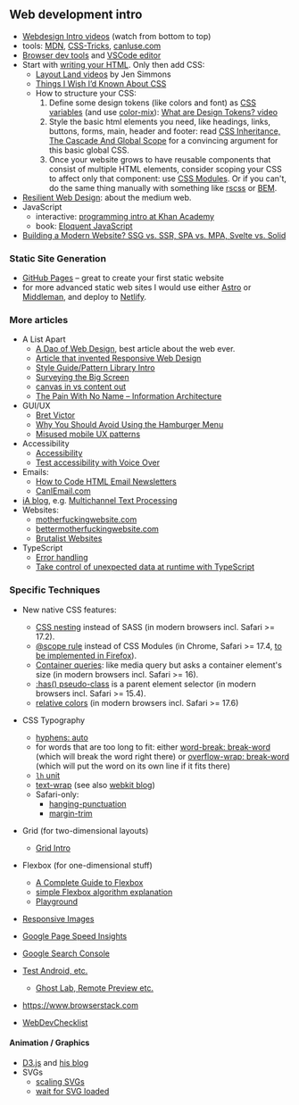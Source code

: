 ## Web development intro

- [Webdesign Intro videos](http://www.dontfeartheinternet.com) (watch from bottom to top)
- tools: [MDN](https://developer.mozilla.org), [CSS-Tricks](https://css-tricks.com
), [canIuse.com](http://caniuse.com)
- [Browser dev tools](https://developer.mozilla.org/en-US/docs/Learn/Common_questions/What_are_browser_developer_tools) and [VSCode editor](https://code.visualstudio.com/)
- Start with [writing your HTML](https://htmlforpeople.com). Only then add CSS:
  - [Layout Land videos](https://www.youtube.com/channel/UC7TizprGknbDalbHplROtag) by Jen Simmons
  - [Things I Wish I’d Known About CSS](https://cssfordesigners.com/articles/things-i-wish-id-known-about-css)
  - How to structure your CSS:
    1. Define some design tokens (like colors and font) as [CSS variables](https://developer.mozilla.org/en-US/docs/Web/CSS/Using_CSS_custom_properties) (and use [color-mix](https://developer.mozilla.org/en-US/docs/Web/CSS/color_value/color-mix)): [What are Design Tokens? video](https://www.youtube.com/watch?v=wtTstdiBuUk)
    2. Style the basic html elements you need, like headings, links, buttons, forms, main, header and footer: read [CSS Inheritance, The Cascade And Global Scope](https://www.smashingmagazine.com/2016/11/css-inheritance-cascade-global-scope-new-old-worst-best-friends/) for a convincing argument for this basic global CSS.
    3. Once your website grows to have reusable components that consist of multiple HTML elements, consider scoping your CSS to affect only that component: use [CSS Modules](https://css-tricks.com/css-modules-part-1-need/). Or if you can't, do the same thing manually with something like [rscss](https://ricostacruz.com/rscss/) or [BEM](http://getbem.com/naming/).
- [Resilient Web Design](https://resilientwebdesign.com): about the medium web.
- JavaScript
    - interactive: [programming intro at Khan Academy](https://www.khanacademy.org/computing/computer-programming/programming)
    - book: [Eloquent JavaScript](http://eloquentjavascript.net/)
- [Building a Modern Website? SSG vs. SSR, SPA vs. MPA, Svelte vs. Solid](https://mb21.github.io/blog/2023/09/18/building-a-modern-website-ssg-vs-ssr-spa-vs-mpa-svelte-vs-solid.html)


### Static Site Generation

- [GitHub Pages](https://pages.github.com) – great to create your first static website
- for more advanced static web sites I would use either [Astro](https://astro.build/) or [Middleman](https://middlemanapp.com), and deploy to [Netlify](https://www.netlify.com).


### More articles

- A List Apart
  - [A Dao of Web Design](http://alistapart.com/article/dao), best article about the web ever.
  - [Article that invented Responsive Web Design](http://alistapart.com/article/responsive-web-design)
  - [Style Guide/Pattern Library Intro](http://alistapart.com/article/creating-style-guides)
  - [Surveying the Big Screen](http://alistapart.com/article/surveying-the-big-screen)
  - [canvas in vs content out](http://alistapart.com/article/frameworks)
  - [The Pain With No Name – Information Architecture](http://alistapart.com/article/pain-with-no-name)
- GUI/UX
  - [Bret Victor](http://worrydream.com)
  - [Why You Should Avoid Using the Hamburger Menu](http://jamesarcher.me/the-hamburger-menu/)
  - [Misused mobile UX patterns](https://medium.com/@kollinz/misused-mobile-ux-patterns-84d2b6930570)
- Accessibility
  - [Accessibility](http://a11yproject.com)
  - [Test accessibility with Voice Over](https://bbc-news.github.io/accessibility-news-and-you/accessibility-and-testing-with-voiceover-os.html)
- Emails:
  - [How to Code HTML Email Newsletters](https://www.sitepoint.com/how-to-code-html-email-newsletters/)
  - [CanIEmail.com](https://www.caniemail.com/)
- [iA blog](https://ia.net/know-how), e.g. [Multichannel Text Processing](https://ia.net/know-how/multichannel-text-processing)
- Websites:
    - [motherfuckingwebsite.com](http://motherfuckingwebsite.com/)
    - [bettermotherfuckingwebsite.com](http://bettermotherfuckingwebsite.com)
    - [Brutalist Websites](http://brutalistwebsites.com)
- TypeScript
  - [Error handling](https://blog.logrocket.com/pattern-matching-and-type-safety-in-typescript-1da1231a2e34/)
  - [Take control of unexpected data at runtime with TypeScript](https://blog.logrocket.com/using-typescript-to-stop-unexpected-data-from-breaking-your-app/)


### Specific Techniques

- New native CSS features:
    - [CSS nesting](https://developer.mozilla.org/en-US/docs/Web/CSS/CSS_nesting) instead of SASS (in modern browsers incl. Safari >= 17.2).
    - [@scope rule](https://developer.mozilla.org/en-US/docs/Web/CSS/@scope) instead of CSS Modules (in Chrome, Safari >= 17.4, [to be implemented in Firefox](https://bugzilla.mozilla.org/show_bug.cgi?id=%40scope)).
    - [Container queries](https://developer.mozilla.org/en-US/docs/Web/CSS/CSS_containment/Container_queries): like media query but asks a container element's size (in modern browsers incl. Safari >= 16).
    - [:has() pseudo-class](https://developer.mozilla.org/en-US/docs/Web/CSS/:has) is a parent element selector (in modern browsers incl. Safari >= 15.4).
    - [relative colors](https://developer.mozilla.org/en-US/docs/Web/CSS/CSS_colors/Relative_colors) (in modern browsers incl. Safari >= 17.6)

- CSS Typography
    - [hyphens: auto](https://developer.mozilla.org/en-US/docs/Web/CSS/hyphens)
    - for words that are too long to fit: either [word-break: break-word](https://developer.mozilla.org/en-US/docs/Web/CSS/word-break) (which will break the word right there) or [overflow-wrap: break-word](https://developer.mozilla.org/en-US/docs/Web/CSS/overflow-wrap) (which will put the word on its own line if it fits there)
    - [`lh` unit](https://webkit.org/blog/16831/line-height-units/)
    - [text-wrap](https://developer.mozilla.org/en-US/docs/Web/CSS/text-wrap) (see also [webkit blog](https://webkit.org/blog/16547/better-typography-with-text-wrap-pretty/))
    - Safari-only:
      - [hanging-punctuation](https://developer.mozilla.org/en-US/docs/Web/CSS/hanging-punctuation)
      - [margin-trim](https://webkit.org/blog/16854/margin-trim/)
  
- Grid (for two-dimensional layouts)
    - [Grid Intro](https://alistapart.com/article/the-new-css-layout-excerpt)
- Flexbox (for one-dimensional stuff)
    - [A Complete Guide to Flexbox](https://css-tricks.com/snippets/css/a-guide-to-flexbox/)
    - [simple Flexbox algorithm explanation](http://madebymike.com.au/writing/understanding-flexbox/)
    - [Playground](http://codepen.io/justd/pen/yydezN)
- [Responsive Images](http://alistapart.com/article/using-responsive-images-now)
- [Google Page Speed Insights](https://developers.google.com/speed/pagespeed/insights/)
- [Google Search Console](https://www.google.com/webmasters/tools/)
- [Test Android, etc.](https://developers.google.com/web/tools/chrome-devtools/device-mode/testing-other-browsers)
    - [Ghost Lab, Remote Preview etc.](https://www.html5rocks.com/en/tutorials/tooling/synchronized-cross-device-testing/)
- <https://www.browserstack.com>
- [WebDevChecklist](http://webdevchecklist.com/)

#### Animation / Graphics

- [D3.js](https://d3js.org) and [his blog](https://bost.ocks.org/mike/)
- SVGs
    - [scaling SVGs](https://css-tricks.com/scale-svg/)
    - [wait for SVG loaded](http://stackoverflow.com/questions/11434916/javascript-accessing-inner-dom-of-svg)

